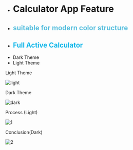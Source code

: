 <ul>
                              <li><h1>Calculator App Feature</h1></li>
                              <li><h2 style="color:#5bc0de;">suitable for modern color structure</h2></li>
                               <li><h2 style="color:#10b6e9;">Full Active Calculator</h2></li>
                              <li>Dark Theme</li>
                              <li>Light Theme</li>
</ul>




Light Theme
  
![light](https://github.com/user-attachments/assets/5380cfbf-bfb0-4bf3-95e9-dab53413d869)





Dark Theme

![dark](https://github.com/user-attachments/assets/f7d217e9-f0d4-4357-893c-eeaf799a2959)




Process (Light)

![1](https://github.com/user-attachments/assets/6e73ec5f-c741-43bf-bb21-43cc6331bcbb)




Conclusion(Dark)

![2](https://github.com/user-attachments/assets/f9edc14e-e034-4e46-8f33-2bbcb3b4fb30)

